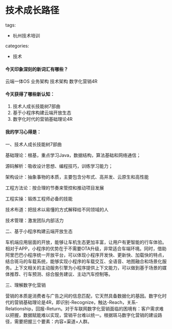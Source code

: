 # 技术成长路径

tags:

- 杭州技术培训

categories:

- 技术

#### 今天印象深刻的新词汇有哪些？

云端一体OS	业务架构	技术架构	数字化营销4R

#### 今天获得了哪些新认知：

1. 技术人成长技能树7部曲
2. 基于小程序构建云端开放生态
3. 数字化时代的营销基础理论4R

#### 我的学习心得是：

一、技术人成长技能树7部曲

基础理论：根基，重点学习Java，数据结构，算法基础和网络通信；

源码解析：吸收设计思想、编程技巧，训练学习能力；

架构设计：抽象事物的本质，主要包含分布式、高并发、云原生和高性能

工程方法论：按合理的节奏来管控和推动项目发展

工程实操：锻炼工程师必备的技能

技术布道：把技术以易懂的方式解释给不同领域的人

技术管理：激发团队内部活力

二、基于小程序构建云端开放生态

车机端应用层面的开放，能够让车机生态更加丰富，让用户有更智能的行车体验。相对于APP，小程序的优势在于不需要OTA升级，非常适合车端环境。同时，借助阿里巴巴小程序统一开放平台，可以体现小程序开发快、更新快、加载快的特点，结合斑马的车载系统，能够实现小程序的车载交互、全语音、地图融合和场景化服务。上下文相关的主动服务引擎为小程序提供上下文能力，可以做到基于场景的媒体推荐、行车预测、综合服务建议、主动汽车控制等。

三、理解数字化营销

营销的本质是消费者与广告之间的信息匹配，它天然具备数据化的基因。数字化时代的营销基础理论是4R，即识别-Recognize，触达-Reach，关系-Relationship，回报-Return。对于车联网数字化营销面临的困境有：客户需求难以把握，数据赋能难以实现，营销平台难以统一。根据斑马数字化营销的建设路径，需要把握三个要素：内容+渠道+人群。